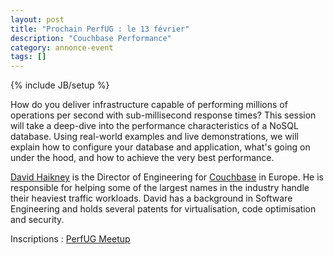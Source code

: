 ```yaml
---
layout: post
title: "Prochain PerfUG : le 13 février"
description: "Couchbase Performance"
category: annonce-event
tags: []
---
```

{% include JB/setup %}

How do you deliver infrastructure capable of performing millions of operations per second with sub-millisecond response times? This session will take a deep-dive into the performance characteristics of a NoSQL database. Using real-world examples and live demonstrations, we will explain how to configure your database and application, what's going on under the hood, and how to achieve the very best performance.
<!-- more -->

[David Haikney](https://twitter.com/dhaikney) is the Director of Engineering for [Couchbase](http://www.couchbase.com/) in Europe. He is responsible for helping some of the largest names in the industry handle their heaviest traffic workloads. David has a background in Software Engineering and holds several patents for virtualisation, code optimisation and security.

Inscriptions : [PerfUG Meetup](https://www.meetup.com/fr-FR/PerfUG/events/236069858/)


